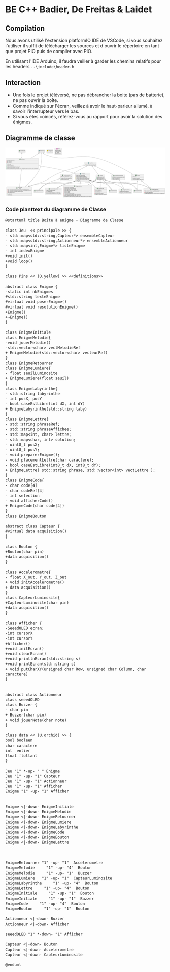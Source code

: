 # BE C++ Badier, De Freitas & Laidet

## Compilation
Nous avons utilisé l'extension platformIO IDE de VSCode, si vous souhaitez l'utiliser il suffit de télécharger les sources et d'ouvrir le répertoire en tant que projet PIO puis de compiler avec PIO.

En utilisant l'IDE Arduino, il faudra veiller à garder les chemins relatifs pour les headers ```..\include\header.h```

## Interaction
- Une fois le projet téléversé, ne pas débrancher la boite (pas de batterie), ne pas ouvrir la boîte.
- Comme indiqué sur l'écran, veillez à avoir le haut-parleur allumé, à savoir l'interrupteur vers le bas.
- Si vous êtes coincés, référez-vous au rapport pour avoir la solution des énigmes.

## Diagramme de classe
![alt text](https://github.com/G-DeFreitas/BE_CPP/blob/main/dclass.png)

### Code planttext du diagramme de Classe
```
@startuml title Boite à enigme - Diagramme de Classe

class Jeu  << principale >> { 
- std::map<std::string,Capteur*> ensembleCapteur
- std::map<std::string,Actionneur*> ensembleActionneur
- std::map<int,Enigme*> listeEnigme
- int indexEnigme
+void init() 
+void loop() 
} 

class Pins << (D,yellow) >> <<definitions>>

abstract class Enigme {
-static int nbEnigmes
#std::string texteEnigme
#virtual void poserEnigme() 
#virtual void resolutionEnigme()
+Enigme()
+~Enigme()
} 

class EnigmeInitiale
class EnigmeMelodie{
-void jouerMelodie()
-std::vector<char> vectMelodieRef
+ EnigmeMelodie(std::vector<char> vecteurRef)
}
class EnigmeRetourner 
class EnigmeLumiere{
- float seuilLuminosite
+ EnigmeLumiere(float seuil)
}
class EnigmeLabyrinthe{
- std::string labyrinthe
- int posX, posY
- bool caseEstLibre(int dX, int dY)
+ EnigmeLabyrinthe(std::string laby)
}
class EnigmeLettre{
- std::string phraseRef;
- std::string phraseAffichee;
- std::map<int, char> lettre;
- std::map<char, int> solution;
- uint8_t posX;
- uint8_t posY;
- void preparerEnigme();
- void placementLettre(char caractere);
- bool caseEstLibre(int8_t dX, int8_t dY);
+ EnigmeLettre( std::string phrase, std::vector<int> vectLettre );
}
class EnigmeCode{
- char code[4]
- char codeRef[4]
- int selection
- void afficherCode()
+ EnigmeCode(char code[4])
}
class EnigmeBouton

abstract class Capteur {
#virtual data acquisition()
} 

class Bouton {
+Bouton(char pin)
+data acquisition()
}

class Accelerometre{
- float X_out, Y_out, Z_out
+ void initAccelerometre()
+ data acquisition()
}
class CapteurLuminosite{
+CapteurLuminosite(char pin)
+data acquisition()
}

class Afficher {
-SeeedOLED ecran;
-int cursorX
-int cursorY
+Afficher()
+void initEcran()
+void clearEcran()
+void printlnEcran(std::string s)
+void printEcran(std::string s)
+ void putCharXY(unsigned char Row, unsigned char Column, char caractere)
}


abstract class Actionneur
class seeedOLED
class Buzzer {
- char pin
+ Buzzer(char pin)
+ void jouerNote(char note)
}

class data << (U,orchid) >> {
bool booleen
char caractere
int  entier
float flottant
}

Jeu "1" *-up- " " Enigme
Jeu "1" -up- "1" Capteur
Jeu "1" -up- "1" Actionneur
Jeu "1" -up- "1" Afficher
Enigme "1" -up- "1" Afficher


Enigme <|-down- EnigmeInitiale
Enigme <|-down- EnigmeMelodie
Enigme <|-down- EnigmeRetourner
Enigme <|-down- EnigmeLumiere
Enigme <|-down- EnigmeLabyrinthe
Enigme <|-down- EnigmeCode
Enigme <|-down- EnigmeBouton
Enigme <|-down- EnigmeLettre



EnigmeRetourner "1" -up- "1"  Accelerometre
EnigmeMelodie     "1" -up- "4"  Bouton
EnigmeMelodie     "1" -up- "1"  Buzzer
EnigmeLumiere   "1" -up- "1"  CapteurLuminosite
EnigmeLabyrinthe     "1" -up- "4"  Bouton
EnigmeLettre     "1" -up- "4"  Bouton
EnigmeInitiale     "1" -up- "1"  Bouton
EnigmeInitiale     "1" -up- "1"  Buzzer
EnigmeCode     "1" -up- "4"  Bouton
EnigmeBouton     "1" -up- "1"  Bouton

Actionneur <|-down- Buzzer
Actionneur <|-down- Afficher

seeedOLED "1" *-down- "1" Afficher

Capteur <|-down- Bouton
Capteur <|-down- Accelerometre
Capteur <|-down- CapteurLuminosite

@enduml
```
